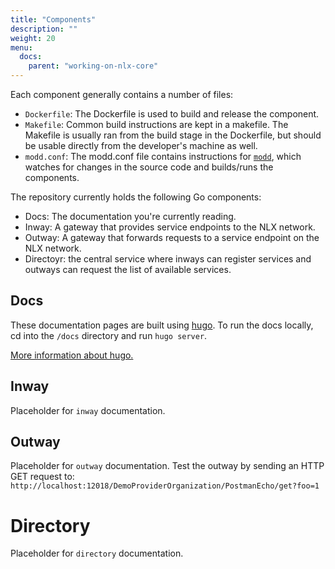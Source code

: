 ```yaml
---
title: "Components"
description: ""
weight: 20
menu:
  docs:
    parent: "working-on-nlx-core"
---
```


Each component generally contains a number of files:

- `Dockerfile`: The Dockerfile is used to build and release the component.
- `Makefile`: Common build instructions are kept in a makefile. The Makefile is usually ran from the build stage in the Dockerfile, but should be usable directly from the developer's machine as well.
- `modd.conf`: The modd.conf file contains instructions for [`modd`](https://github.com/cortesi/modd), which watches for changes in the source code and builds/runs the components.

The repository currently holds the following Go components:

- Docs: The documentation you're currently reading.
- Inway: A gateway that provides service endpoints to the NLX network.
- Outway: A gateway that forwards requests to a service endpoint on the NLX network.
- Directoyr: the central service where inways can register services and outways can request the list of available services.

## Docs
These documentation pages are built using [hugo](https://gohugo.io).
To run the docs locally, cd into the `/docs` directory and run `hugo server`.

[More information about hugo.](https://gohugo.io/documentation/)

## Inway
Placeholder for `inway` documentation.

## Outway
Placeholder for `outway` documentation.
Test the outway by sending an HTTP GET request to: `http://localhost:12018/DemoProviderOrganization/PostmanEcho/get?foo=1`

# Directory
Placeholder for `directory` documentation.